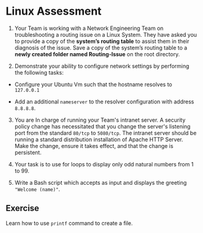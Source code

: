 # Linux Assessment 

1. Your Team is working with a Network Engineering Team on troubleshooting a routing issue on a Linux System. They have asked you to provide a copy of the <b>system’s routing table</b> to assist them in their diagnosis of the issue. Save a copy of the system’s routing table to a <b>newly created folder named Routing-Issue</b> on the root directory.

2. Demonstrate your ability to configure network settings by performing the following tasks:

- Configure your Ubuntu Vm such that the hostname resolves to `127.0.0.1`

- Add an additional `nameserver` to the resolver configuration with address `8.8.8.8`.

3. You are In charge of running your Team's intranet server. A security policy change has necessitated that you change the server's listening port from the standard `80/tcp` to `5080/tcp`. The intranet server should be running a standard distribution installation of Apache HTTP Server. Make the change, ensure it takes effect, and that the change is persistent.

4. Your task is to use for loops to display only odd natural numbers from 1 to 99.

5. Write a Bash script which accepts  as input and displays the greeting `"Welcome (name)"`.


## Exercise

Learn how to use `printf` command to create a file.
